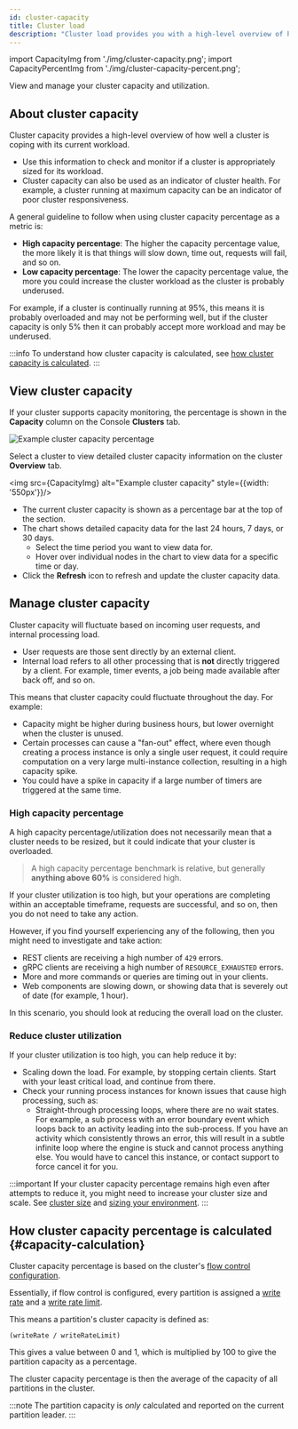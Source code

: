 ```yaml
---
id: cluster-capacity
title: Cluster load
description: "Cluster load provides you with a high-level overview of how well a cluster is coping with and handling its current workload."
---
```


import CapacityImg from './img/cluster-capacity.png';
import CapacityPercentImg from './img/cluster-capacity-percent.png';

View and manage your cluster capacity and utilization.

## About cluster capacity

Cluster capacity provides a high-level overview of how well a cluster is coping with its current workload.

- Use this information to check and monitor if a cluster is appropriately sized for its workload.
- Cluster capacity can also be used as an indicator of cluster health. For example, a cluster running at maximum capacity can be an indicator of poor cluster responsiveness.

A general guideline to follow when using cluster capacity percentage as a metric is:

- **High capacity percentage**: The higher the capacity percentage value, the more likely it is that things will slow down, time out, requests will fail, and so on.
- **Low capacity percentage**: The lower the capacity percentage value, the more you could increase the cluster workload as the cluster is probably underused.

For example, if a cluster is continually running at 95%, this means it is probably overloaded and may not be performing well, but if the cluster capacity is only 5% then it can probably accept more workload and may be underused.

:::info
To understand how cluster capacity is calculated, see [how cluster capacity is calculated](#capacity-calculation).
:::

## View cluster capacity

If your cluster supports capacity monitoring, the percentage is shown in the **Capacity** column on the Console **Clusters** tab.

<img src={CapacityPercentImg} alt="Example cluster capacity percentage" />

Select a cluster to view detailed cluster capacity information on the cluster **Overview** tab.

<img src={CapacityImg} alt="Example cluster capacity" style={{width: '550px'}}/>

- The current cluster capacity is shown as a percentage bar at the top of the section.
- The chart shows detailed capacity data for the last 24 hours, 7 days, or 30 days.
  - Select the time period you want to view data for.
  - Hover over individual nodes in the chart to view data for a specific time or day.
- Click the **Refresh** icon to refresh and update the cluster capacity data.

## Manage cluster capacity

Cluster capacity will fluctuate based on incoming user requests, and internal processing load.

- User requests are those sent directly by an external client.
- Internal load refers to all other processing that is **not** directly triggered by a client. For example, timer events, a job being made available after back off, and so on.

This means that cluster capacity could fluctuate throughout the day. For example:

- Capacity might be higher during business hours, but lower overnight when the cluster is unused.
- Certain processes can cause a "fan-out" effect, where even though creating a process instance is only a single user request, it could require computation on a very large multi-instance collection, resulting in a high capacity spike.
- You could have a spike in capacity if a large number of timers are triggered at the same time.

### High capacity percentage

A high capacity percentage/utilization does not necessarily mean that a cluster needs to be resized, but it could indicate that your cluster is overloaded.

> A high capacity percentage benchmark is relative, but generally **anything above 60%** is considered high.

If your cluster utilization is too high, but your operations are completing within an acceptable timeframe, requests are successful, and so on, then you do not need to take any action.

However, if you find yourself experiencing any of the following, then you might need to investigate and take action:

- REST clients are receiving a high number of `429` errors.
- gRPC clients are receiving a high number of `RESOURCE_EXHAUSTED` errors.
- More and more commands or queries are timing out in your clients.
- Web components are slowing down, or showing data that is severely out of date (for example, 1 hour).

In this scenario, you should look at reducing the overall load on the cluster.

### Reduce cluster utilization

If your cluster utilization is too high, you can help reduce it by:

- Scaling down the load. For example, by stopping certain clients. Start with your least critical load, and continue from there.
- Check your running process instances for known issues that cause high processing, such as:
  - Straight-through processing loops, where there are no wait states. For example, a sub process with an error boundary event which loops back to an activity leading into the sub-process. If you have an activity which consistently throws an error, this will result in a subtle infinite loop where the engine is stuck and cannot process anything else. You would have to cancel this instance, or contact support to force cancel it for you.

:::important
If your cluster capacity percentage remains high even after attempts to reduce it, you might need to increase your cluster size and scale. See [cluster size](/components/concepts/clusters.md#cluster-size) and [sizing your environment](/components/best-practices/architecture/sizing-your-environment.md).
:::

## How cluster capacity percentage is calculated {#capacity-calculation}

Cluster capacity percentage is based on the cluster's [flow control configuration](/self-managed/operational-guides/configure-flow-control/configure-flow-control.md).

Essentially, if flow control is configured, every partition is assigned a [write rate](/self-managed/operational-guides/configure-flow-control/configure-flow-control.md#exporting-and-write-rate) and a [write rate limit](/self-managed/operational-guides/configure-flow-control/configure-flow-control.md#write-rate-limit).

This means a partition's cluster capacity is defined as:

`(writeRate / writeRateLimit)`

This gives a value between 0 and 1, which is multiplied by 100 to give the partition capacity as a percentage.

The cluster capacity percentage is then the average of the capacity of all partitions in the cluster.

:::note
The partition capacity is _only_ calculated and reported on the current partition leader.
:::
